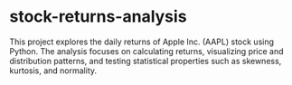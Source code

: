 # stock-returns-analysis
This project explores the daily returns of Apple Inc. (AAPL) stock using Python. The analysis focuses on calculating returns, visualizing price and distribution patterns, and testing statistical properties such as skewness, kurtosis, and normality.

